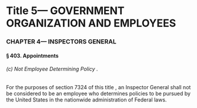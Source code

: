 
# Title 5— GOVERNMENT ORGANIZATION AND EMPLOYEES
### CHAPTER 4— INSPECTORS GENERAL
#### § 403. Appointments
###### (c) Not Employee Determining Policy .

For the purposes of section 7324 of this title , an Inspector General shall not be considered to be an employee who determines policies to be pursued by the United States in the nationwide administration of Federal laws.
